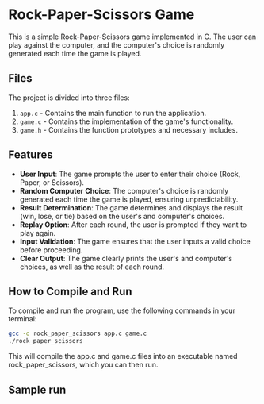 # Rock-Paper-Scissors Game

This is a simple Rock-Paper-Scissors game implemented in C. The user can play against the computer, and the computer's choice is randomly generated each time the game is played.

## Files

The project is divided into three files:

1. `app.c` - Contains the main function to run the application.
2. `game.c` - Contains the implementation of the game's functionality.
3. `game.h` - Contains the function prototypes and necessary includes.

## Features

- **User Input**: The game prompts the user to enter their choice (Rock, Paper, or Scissors).
- **Random Computer Choice**: The computer's choice is randomly generated each time the game is played, ensuring unpredictability.
- **Result Determination**: The game determines and displays the result (win, lose, or tie) based on the user's and computer's choices.
- **Replay Option**: After each round, the user is prompted if they want to play again.
- **Input Validation**: The game ensures that the user inputs a valid choice before proceeding.
- **Clear Output**: The game clearly prints the user's and computer's choices, as well as the result of each round.

## How to Compile and Run

To compile and run the program, use the following commands in your terminal:

```sh
gcc -o rock_paper_scissors app.c game.c
./rock_paper_scissors
```

This will compile the app.c and game.c files into an executable named rock_paper_scissors, which you can then run.

## Sample run

